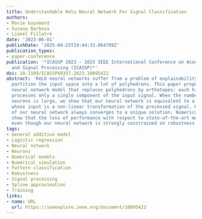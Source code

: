 ```yaml
---
title: Understandable Relu Neural Network For Signal Classification
authors:
- Marie Guyomard
- Susana Barbosa
- Lionel Fillatre
date: '2023-06-01'
publishDate: '2025-04-25T19:44:33.064799Z'
publication_types:
- paper-conference
publication: '*ICASSP 2023 - 2023 IEEE International Conference on Acoustics, Speech
  and Signal Processing (ICASSP)*'
doi: 10.1109/ICASSP49357.2023.10095422
abstract: 'ReLU neural networks suffer from a problem of explainability because they
  partition the input space into a lot of polyhedrons. This paper proposes a constrained
  neural network model that replaces polyhedrons by orthotopes: each hidden neuron
  processes only a single component of the input signal. When the number of hidden
  neurons is large, we show that our neural network is equivalent to a logistic regression
  whose input is a non-linear transformation of the processed signal. Hence, the training
  of our neural network always converges to a unique solution. Numerical simulations
  show that the loss of performance with respect to state-of-the-art methods is negligible
  even though our neural network is strongly constrained on robustness and explainability.'
tags:
- General additive model
- Logistic regression
- Neural network
- Neurons
- Numerical models
- Numerical simulation
- Pattern classification
- Robustness
- Signal processing
- Spline approximation
- Training
links:
- name: URL
  url: https://ieeexplore.ieee.org/document/10095422
---
```

